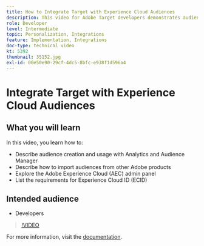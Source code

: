 ```yaml
---
title: How to Integrate Target with Experience Cloud Audiences
description: This video for Adobe Target developers demonstrates audience creation using Analytics and Audience Manager. Developers watching this video will be able to import audiences from other Adobe products, become familiar with the Adobe Experience Cloud (AEC) admin panel, and list the requirements for the Experience Cloud ID (ECID).
role: Developer
level: Intermediate
topic: Personalization, Integrations
feature: Implementation, Integrations
doc-type: technical video
kt: 5392
thumbnail: 35152.jpg
exl-id: 00e50e90-29cf-4dc5-8bfc-e938f1d596a4
---
```

# Integrate Target with Experience Cloud Audiences

## What you will learn

In this video, you learn how to:

* Describe audience creation and usage with Analytics and Audience Manager
* Describe how to import audiences from other Adobe products
* Explore the Adobe Experience Cloud (AEC) admin panel
* List the requirements for Experience Cloud ID (ECID)

## Intended audience

* Developers

>[!VIDEO](https://video.tv.adobe.com/v/35152/?quality=12)

For more information, visit the [documentation](https://experienceleague.adobe.com/docs/target/using/integrate/mmp.html?lang=en).
